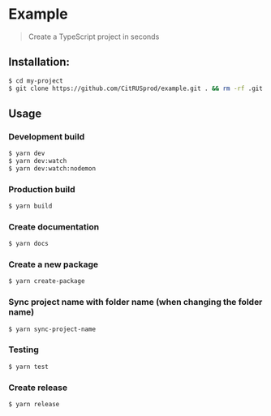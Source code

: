 # Example

> Create a TypeScript project in seconds

## Installation:

```bash
$ cd my-project
$ git clone https://github.com/CitRUSprod/example.git . && rm -rf .git README.md && git init && yarn && yarn sync-project-name
```

## Usage

### Development build

```bash
$ yarn dev
$ yarn dev:watch
$ yarn dev:watch:nodemon
```

### Production build

```bash
$ yarn build
```

### Create documentation

```bash
$ yarn docs
```

### Create a new package

```bash
$ yarn create-package
```

### Sync project name with folder name (when changing the folder name)

```bash
$ yarn sync-project-name
```

### Testing

```bash
$ yarn test
```

### Create release

```bash
$ yarn release
```

